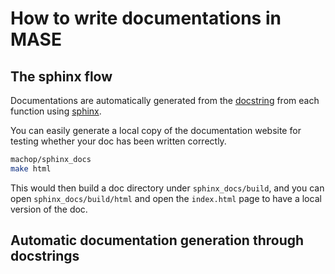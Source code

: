 # How to write documentations in MASE

## The sphinx flow

Documentations are automatically generated from the [docstring](https://peps.python.org/pep-0257/) from each function using [sphinx](https://www.sphinx-doc.org/en/master/).

You can easily generate a local copy of the documentation website for testing whether your doc has been written correctly.

```bash
machop/sphinx_docs
make html
```
This would then build a doc directory under `sphinx_docs/build`, and you can open `sphinx_docs/build/html` and open the `index.html` page to have a local version of the doc.


## Automatic documentation generation through docstrings


